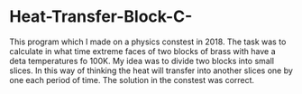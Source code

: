 # Heat-Transfer-Block-C-

This program which I made on a physics constest in 2018. The task was to calculate in what time extreme faces of two blocks of brass with have a deta temperatures fo 100K. My idea was to divide two blocks into small slices. In this way of thinking the heat will transfer into another slices one by one each period of time. The solution in the constest was correct.
